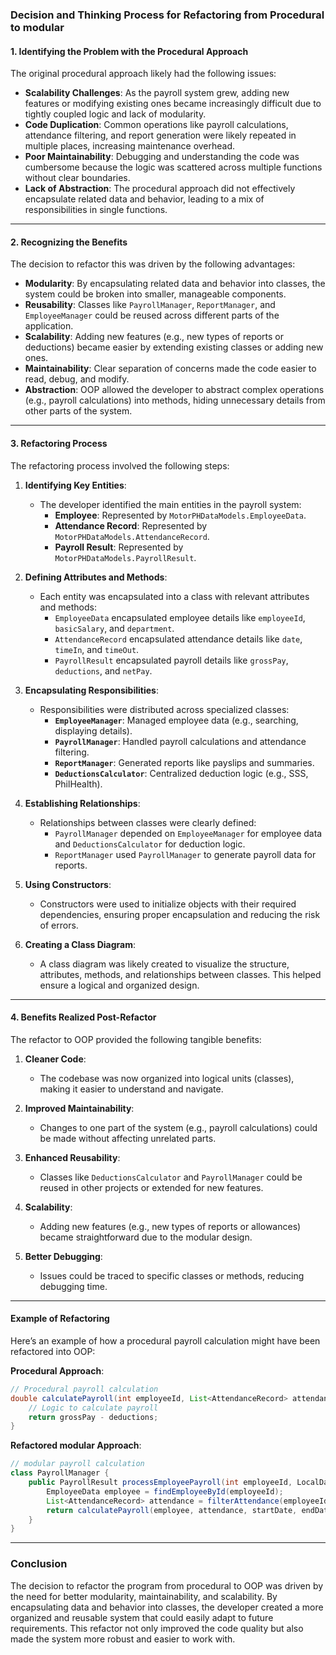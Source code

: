 ### Decision and Thinking Process for Refactoring from Procedural to modular

#### **1. Identifying the Problem with the Procedural Approach**

The original procedural approach likely had the following issues:

- **Scalability Challenges**: As the payroll system grew, adding new features or modifying existing ones became increasingly difficult due to tightly coupled logic and lack of modularity.
- **Code Duplication**: Common operations like payroll calculations, attendance filtering, and report generation were likely repeated in multiple places, increasing maintenance overhead.
- **Poor Maintainability**: Debugging and understanding the code was cumbersome because the logic was scattered across multiple functions without clear boundaries.
- **Lack of Abstraction**: The procedural approach did not effectively encapsulate related data and behavior, leading to a mix of responsibilities in single functions.

---

#### **2. Recognizing the Benefits** 

The decision to refactor this was driven by the following advantages:

- **Modularity**: By encapsulating related data and behavior into classes, the system could be broken into smaller, manageable components.
- **Reusability**: Classes like `PayrollManager`, `ReportManager`, and `EmployeeManager` could be reused across different parts of the application.
- **Scalability**: Adding new features (e.g., new types of reports or deductions) became easier by extending existing classes or adding new ones.
- **Maintainability**: Clear separation of concerns made the code easier to read, debug, and modify.
- **Abstraction**: OOP allowed the developer to abstract complex operations (e.g., payroll calculations) into methods, hiding unnecessary details from other parts of the system.

---

#### **3. Refactoring Process**

The refactoring process involved the following steps:

1. **Identifying Key Entities**:

   - The developer identified the main entities in the payroll system:
     - **Employee**: Represented by `MotorPHDataModels.EmployeeData`.
     - **Attendance Record**: Represented by `MotorPHDataModels.AttendanceRecord`.
     - **Payroll Result**: Represented by `MotorPHDataModels.PayrollResult`.
2. **Defining Attributes and Methods**:

   - Each entity was encapsulated into a class with relevant attributes and methods:
     - `EmployeeData` encapsulated employee details like `employeeId`, `basicSalary`, and `department`.
     - `AttendanceRecord` encapsulated attendance details like `date`, `timeIn`, and `timeOut`.
     - `PayrollResult` encapsulated payroll details like `grossPay`, `deductions`, and `netPay`.
3. **Encapsulating Responsibilities**:

   - Responsibilities were distributed across specialized classes:
     - **`EmployeeManager`**: Managed employee data (e.g., searching, displaying details).
     - **`PayrollManager`**: Handled payroll calculations and attendance filtering.
     - **`ReportManager`**: Generated reports like payslips and summaries.
     - **`DeductionsCalculator`**: Centralized deduction logic (e.g., SSS, PhilHealth).
4. **Establishing Relationships**:

   - Relationships between classes were clearly defined:
     - `PayrollManager` depended on `EmployeeManager` for employee data and `DeductionsCalculator` for deduction logic.
     - `ReportManager` used `PayrollManager` to generate payroll data for reports.
5. **Using Constructors**:

   - Constructors were used to initialize objects with their required dependencies, ensuring proper encapsulation and reducing the risk of errors.
6. **Creating a Class Diagram**:

   - A class diagram was likely created to visualize the structure, attributes, methods, and relationships between classes. This helped ensure a logical and organized design.

---

#### **4. Benefits Realized Post-Refactor**

The refactor to OOP provided the following tangible benefits:

1. **Cleaner Code**:

   - The codebase was now organized into logical units (classes), making it easier to understand and navigate.
2. **Improved Maintainability**:

   - Changes to one part of the system (e.g., payroll calculations) could be made without affecting unrelated parts.
3. **Enhanced Reusability**:

   - Classes like `DeductionsCalculator` and `PayrollManager` could be reused in other projects or extended for new features.
4. **Scalability**:

   - Adding new features (e.g., new types of reports or allowances) became straightforward due to the modular design.
5. **Better Debugging**:

   - Issues could be traced to specific classes or methods, reducing debugging time.

---

#### **Example of Refactoring**

Here’s an example of how a procedural payroll calculation might have been refactored into OOP:

**Procedural Approach**:

```java
// Procedural payroll calculation
double calculatePayroll(int employeeId, List<AttendanceRecord> attendanceRecords) {
    // Logic to calculate payroll
    return grossPay - deductions;
}
```

**Refactored modular Approach**:

```java
// modular payroll calculation
class PayrollManager {
    public PayrollResult processEmployeePayroll(int employeeId, LocalDate startDate, LocalDate endDate) {
        EmployeeData employee = findEmployeeById(employeeId);
        List<AttendanceRecord> attendance = filterAttendance(employeeId, startDate, endDate);
        return calculatePayroll(employee, attendance, startDate, endDate);
    }
}
```

---

### **Conclusion**

The decision to refactor the program from procedural to OOP was driven by the need for better modularity, maintainability, and scalability. By encapsulating data and behavior into classes, the developer created a more organized and reusable system that could easily adapt to future requirements. This refactor not only improved the code quality but also made the system more robust and easier to work with.
